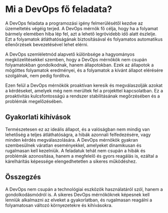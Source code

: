# Mi a DevOps fő feladata?

A DevOps feladata a programozási igény felmerülésétől kezdve az üzemeltetés végéig terjed. A DevOps mérnök fő célja, hogy ha a folyamat bármely elemében hiba lép fel, azt a lehető legrövidebb idő alatt észlelje. Ezt a folyamatok átláthatóságának biztosításával és folyamatos automatikus ellenőrzések bevezetésével lehet elérni.

A DevOps szemléletmód alapvető különbsége a hagyományos megközelítésekkel szemben, hogy a DevOps mérnökök nem csupán folyamatokban gondolkodnak, hanem állapotokban. Ezek az állapotok a mögöttes folyamatok eredményei, és a folyamatok a kívánt állapot elérésére szolgálnak, nem pedig fordítva.

Ezen felül a DevOps mérnökök proaktívan keresik és megválaszolják azokat a kérdéseket, amelyek még nem merültek fel a projekttel kapcsolatban. Ez a proaktivitás kulcsfontosságú a rendszer stabilitásának megőrzésében és a problémák megelőzésében.

## Gyakorlati kihívások

Természetesen ez az ideális állapot, és a valóságban nem mindig van lehetőség a teljes átláthatóságra, a hibák azonnali felfedezésére, vagy minden kérdés megválaszolására. A DevOps mérnökök gyakran szembesülnek váratlan eseményekkel, amelyeket dinamikusan és rugalmasan kell kezelniük. A feladatuk tehát nem csupán a hibák és problémák azonosítása, hanem a megfelelő és gyors reagálás is, ezáltal a kárelhárítás képessége elengedhetetlen a sikeres működéshez.

## Összegzés

A DevOps nem csupán a technológiai eszközök használatáról szól, hanem a gondolkodásmódról is. A sikeres DevOps mérnököknek képesnek kell lenniük alkalmazni az elveket a gyakorlatban, és rugalmasan reagálni a folyamatosan változó környezetekre és kihívásokra.
